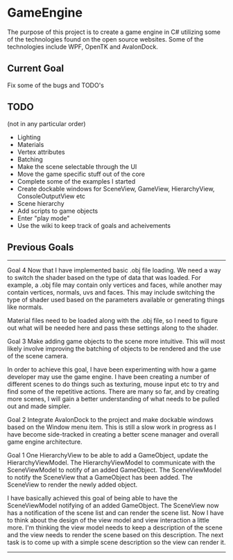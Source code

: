 # GameEngine
The purpose of this project is to create a game engine in C# utilizing some of the technologies
found on the open source websites. Some of the technologies include WPF, OpenTK and AvalonDock.

## Current Goal
Fix some of the bugs and TODO's

## TODO
(not in any particular order)
- Lighting
- Materials
- Vertex attributes
- Batching
- Make the scene selectable through the UI
- Move the game specific stuff out of the core
- Complete some of the examples I started
- Create dockable windows for SceneView, GameView, HierarchyView, ConsoleOutputView etc
- Scene hierarchy
- Add scripts to game objects
- Enter "play mode"
- Use the wiki to keep track of goals and acheivements

## Previous Goals

-------------------------------------------------------------------------------------------
Goal 4
Now that I have implemented basic .obj file loading. We need a way to switch the shader based
on the type of data that was loaded. For example, a .obj file may contain only vertices and faces,
while another may contain vertices, normals, uvs and faces.
This may include switching the type of shader used based on the parameters available or
generating things like normals.

Material files need to be loaded along with the .obj file, so I need to figure out what will be
needed here and pass these settings along to the shader.

Goal 3
Make adding game objects to the scene more intuitive. This will most likely involve improving
the batching of objects to be rendered and the use of the scene camera.

In order to achieve this goal, I have been experimenting with how a game developer may use the
game engine. I have been creating a number of different scenes to do things such as texturing,
mouse input etc to try and find some of the repetitive actions. There are many so far, and by
creating more scenes, I will gain a better understanding of what needs to be pulled out and made
simpler.

Goal 2
Integrate AvalonDock to the project and make dockable windows based on the Window menu item.
This is still a slow work in progress as I have become side-tracked in creating a better scene
manager and overall game engine architecture.

Goal 1
One HierarchyView to be able to add a GameObject, update the HierarchyViewModel.
The HierarchyViewModel to communicate with the SceneViewModel to notify of an added GameObject.
The SceneViewModel to notify the SceneView that a GameObject has been added.
The SceneView to render the newly added object.

I have basically achieved this goal of being able to have the SceneViewModel notifying
of an added GameObject. The SceneView now has a notification of the scene list and can
render the scene list. Now I have to think about the design of the view model and view
interaction a little more. I'm thinking the view model needs to keep a description of
the scene and the view needs to render the scene based on this description. The next
task is to come up with a simple scene description so the view can render it.

-------------------------------------------------------------------------------------------